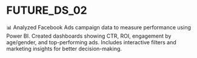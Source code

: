 # FUTURE_DS_02
📊 Analyzed Facebook Ads campaign data to measure performance using Power BI. Created dashboards showing CTR, ROI, engagement by age/gender, and top-performing ads. Includes interactive filters and marketing insights for better decision-making.
